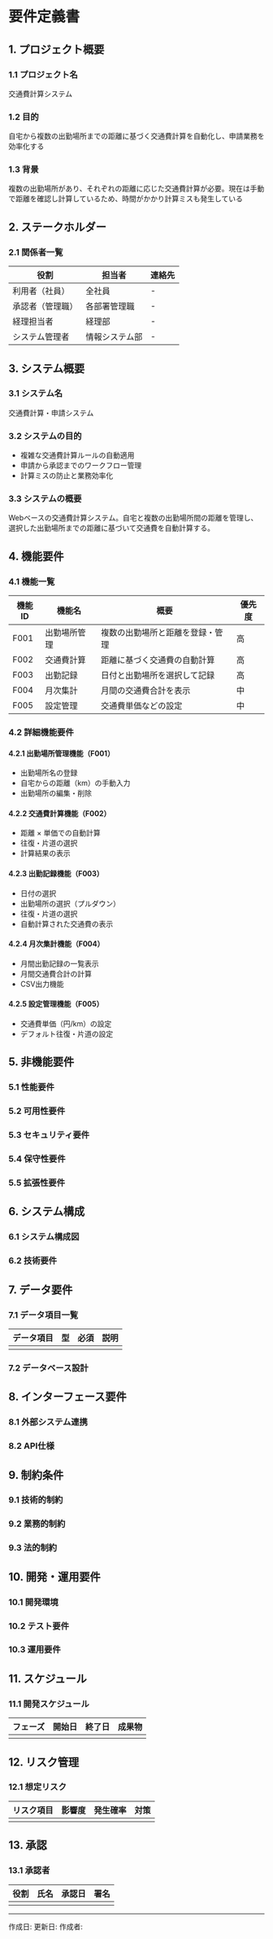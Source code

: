 # 要件定義書

## 1. プロジェクト概要
### 1.1 プロジェクト名
交通費計算システム

### 1.2 目的
自宅から複数の出勤場所までの距離に基づく交通費計算を自動化し、申請業務を効率化する

### 1.3 背景
複数の出勤場所があり、それぞれの距離に応じた交通費計算が必要。現在は手動で距離を確認し計算しているため、時間がかかり計算ミスも発生している

## 2. ステークホルダー
### 2.1 関係者一覧
| 役割 | 担当者 | 連絡先 |
|------|--------|--------|
| 利用者（社員） | 全社員 | - |
| 承認者（管理職） | 各部署管理職 | - |
| 経理担当者 | 経理部 | - |
| システム管理者 | 情報システム部 | - |

## 3. システム概要
### 3.1 システム名
交通費計算・申請システム

### 3.2 システムの目的
- 複雑な交通費計算ルールの自動適用
- 申請から承認までのワークフロー管理
- 計算ミスの防止と業務効率化

### 3.3 システムの概要
Webベースの交通費計算システム。自宅と複数の出勤場所間の距離を管理し、選択した出勤場所までの距離に基づいて交通費を自動計算する。

## 4. 機能要件
### 4.1 機能一覧
| 機能ID | 機能名 | 概要 | 優先度 |
|--------|--------|------|--------|
| F001 | 出勤場所管理 | 複数の出勤場所と距離を登録・管理 | 高 |
| F002 | 交通費計算 | 距離に基づく交通費の自動計算 | 高 |
| F003 | 出勤記録 | 日付と出勤場所を選択して記録 | 高 |
| F004 | 月次集計 | 月間の交通費合計を表示 | 中 |
| F005 | 設定管理 | 交通費単価などの設定 | 中 |

### 4.2 詳細機能要件
#### 4.2.1 出勤場所管理機能（F001）
- 出勤場所名の登録
- 自宅からの距離（km）の手動入力
- 出勤場所の編集・削除

#### 4.2.2 交通費計算機能（F002）
- 距離 × 単価での自動計算
- 往復・片道の選択
- 計算結果の表示

#### 4.2.3 出勤記録機能（F003）
- 日付の選択
- 出勤場所の選択（プルダウン）
- 往復・片道の選択
- 自動計算された交通費の表示

#### 4.2.4 月次集計機能（F004）
- 月間出勤記録の一覧表示
- 月間交通費合計の計算
- CSV出力機能

#### 4.2.5 設定管理機能（F005）
- 交通費単価（円/km）の設定
- デフォルト往復・片道の設定

## 5. 非機能要件
### 5.1 性能要件
<!-- 性能に関する要件を記載 -->

### 5.2 可用性要件
<!-- 可用性に関する要件を記載 -->

### 5.3 セキュリティ要件
<!-- セキュリティに関する要件を記載 -->

### 5.4 保守性要件
<!-- 保守性に関する要件を記載 -->

### 5.5 拡張性要件
<!-- 拡張性に関する要件を記載 -->

## 6. システム構成
### 6.1 システム構成図
<!-- システム構成図を記載 -->

### 6.2 技術要件
<!-- 使用技術、開発環境等を記載 -->

## 7. データ要件
### 7.1 データ項目一覧
| データ項目 | 型 | 必須 | 説明 |
|------------|----|----- |------|
| | | | |

### 7.2 データベース設計
<!-- データベース設計を記載 -->

## 8. インターフェース要件
### 8.1 外部システム連携
<!-- 外部システムとの連携について記載 -->

### 8.2 API仕様
<!-- API仕様を記載 -->

## 9. 制約条件
### 9.1 技術的制約
<!-- 技術的な制約を記載 -->

### 9.2 業務的制約
<!-- 業務的な制約を記載 -->

### 9.3 法的制約
<!-- 法的な制約を記載 -->

## 10. 開発・運用要件
### 10.1 開発環境
<!-- 開発環境について記載 -->

### 10.2 テスト要件
<!-- テストに関する要件を記載 -->

### 10.3 運用要件
<!-- 運用に関する要件を記載 -->

## 11. スケジュール
### 11.1 開発スケジュール
| フェーズ | 開始日 | 終了日 | 成果物 |
|----------|--------|--------|--------|
| | | | |

## 12. リスク管理
### 12.1 想定リスク
| リスク項目 | 影響度 | 発生確率 | 対策 |
|------------|--------|----------|------|
| | | | |

## 13. 承認
### 13.1 承認者
| 役割 | 氏名 | 承認日 | 署名 |
|------|------|--------|------|
| | | | |

---
作成日: 
更新日: 
作成者: 